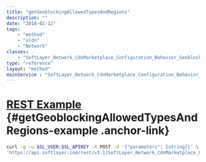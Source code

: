 ```yaml
---
title: "getGeoblockingAllowedTypesAndRegions"
description: ""
date: "2018-02-12"
tags:
    - "method"
    - "sldn"
    - "Network"
classes:
    - "SoftLayer_Network_CdnMarketplace_Configuration_Behavior_Geoblocking"
type: "reference"
layout: "method"
mainService : "SoftLayer_Network_CdnMarketplace_Configuration_Behavior_Geoblocking"
---
```


# [REST Example](#getGeoblockingAllowedTypesAndRegions-example) <a href="/article/rest/"><i class="fas fa-question"></i></a> {#getGeoblockingAllowedTypesAndRegions-example .anchor-link} 
```bash
curl -g -u $SL_USER:$SL_APIKEY -X POST -d '{"parameters": [string]}' \
'https://api.softlayer.com/rest/v3.1/SoftLayer_Network_CdnMarketplace_Configuration_Behavior_Geoblocking/getGeoblockingAllowedTypesAndRegions'
```
